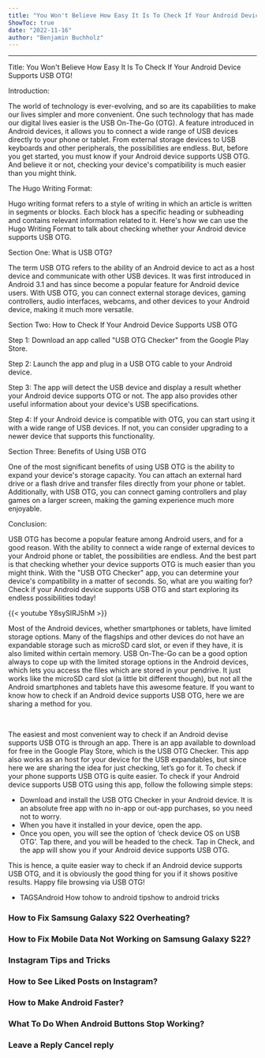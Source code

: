```yaml
---
title: "You Won't Believe How Easy It Is To Check If Your Android Device Supports USB OTG!"
ShowToc: true 
date: "2022-11-16"
author: "Benjamin Buchholz"
---
```

*****
Title: You Won't Believe How Easy It Is To Check If Your Android Device Supports USB OTG!

Introduction:

The world of technology is ever-evolving, and so are its capabilities to make our lives simpler and more convenient. One such technology that has made our digital lives easier is the USB On-The-Go (OTG). A feature introduced in Android devices, it allows you to connect a wide range of USB devices directly to your phone or tablet. From external storage devices to USB keyboards and other peripherals, the possibilities are endless. But, before you get started, you must know if your Android device supports USB OTG. And believe it or not, checking your device's compatibility is much easier than you might think.

The Hugo Writing Format:

Hugo writing format refers to a style of writing in which an article is written in segments or blocks. Each block has a specific heading or subheading and contains relevant information related to it. Here's how we can use the Hugo Writing Format to talk about checking whether your Android device supports USB OTG.

Section One: What is USB OTG?

The term USB OTG refers to the ability of an Android device to act as a host device and communicate with other USB devices. It was first introduced in Android 3.1 and has since become a popular feature for Android device users. With USB OTG, you can connect external storage devices, gaming controllers, audio interfaces, webcams, and other devices to your Android device, making it much more versatile.

Section Two: How to Check If Your Android Device Supports USB OTG

Step 1: Download an app called "USB OTG Checker" from the Google Play Store. 

Step 2: Launch the app and plug in a USB OTG cable to your Android device. 

Step 3: The app will detect the USB device and display a result whether your Android device supports OTG or not. The app also provides other useful information about your device's USB specifications. 

Step 4: If your Android device is compatible with OTG, you can start using it with a wide range of USB devices. If not, you can consider upgrading to a newer device that supports this functionality.

Section Three: Benefits of Using USB OTG

One of the most significant benefits of using USB OTG is the ability to expand your device's storage capacity. You can attach an external hard drive or a flash drive and transfer files directly from your phone or tablet. Additionally, with USB OTG, you can connect gaming controllers and play games on a larger screen, making the gaming experience much more enjoyable.

Conclusion:

USB OTG has become a popular feature among Android users, and for a good reason. With the ability to connect a wide range of external devices to your Android phone or tablet, the possibilities are endless. And the best part is that checking whether your device supports OTG is much easier than you might think. With the "USB OTG Checker" app, you can determine your device's compatibility in a matter of seconds. So, what are you waiting for? Check if your Android device supports USB OTG and start exploring its endless possibilities today!

{{< youtube Y8sySIRJ5hM >}} 



Most of the Android devices, whether smartphones or tablets, have limited storage options. Many of the flagships and other devices do not have an expandable storage such as microSD card slot, or even if they have, it is also limited within certain memory. USB On-The-Go can be a good option always to cope up with the limited storage options in the Android devices, which lets you access the files which are stored in your pendrive. It just works like the microSD card slot (a little bit different though), but not all the Android smartphones and tablets have this awesome feature. If you want to know how to check if an Android device supports USB OTG, here we are sharing a method for you.
 
 
 
The easiest and most convenient way to check if an Android devise supports USB OTG is through an app. There is an app available to download for free in the Google Play Store, which is the USB OTG Checker. This app also works as an host for your device for the USB expandables, but since here we are sharing the idea for just checking, let’s go for it. To check if your phone supports USB OTG is quite easier. To check if your Android device supports USB OTG using this app, follow the following simple steps:
 
- Download and install the USB OTG Checker in your Android device. It is an absolute free app with no in-app or out-app purchases, so you need not to worry.
 - When you have it installed in your device, open the app.
 - Once you open, you will see the option of ‘check device OS on USB OTG’. Tap there, and you will be headed to the check. Tap in Check, and the app will show you if your Android device supports USB OTG.

 
This is hence, a quite easier way to check if an Android device supports USB OTG, and it is obviously the good thing for you if it shows positive results. Happy file browsing via USB OTG!
 
- TAGSAndroid How tohow to android tipshow to android tricks

 
### How to Fix Samsung Galaxy S22 Overheating?
 
### How to Fix Mobile Data Not Working on Samsung Galaxy S22?
 
### Instagram Tips and Tricks
 
### How to See Liked Posts on Instagram?
 
### How to Make Android Faster?
 
### What To Do When Android Buttons Stop Working?
 
### Leave a Reply Cancel reply






